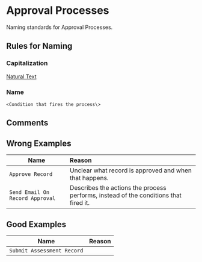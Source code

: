 # Approval Processes

Naming standards for Approval Processes.

## Rules for Naming

### Capitalization

[Natural Text](casing-styles.md#natural-text)

### Name

```<Condition that fires the process\>```

## Comments

## Wrong Examples

| Name | Reason |
|------|:-------|
| ```Approve Record``` | Unclear what record is approved and when that happens. |
| ```Send Email On Record Approval``` | Describes the actions the process performs, instead of the conditions that fired it. |

## Good Examples

| Name | Reason |
|------|:-------|
| ```Submit Assessment Record``` |  |
